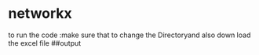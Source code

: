 # networkx
to run the code :make sure that to change the  Directoryand also down load the excel file 
##output
